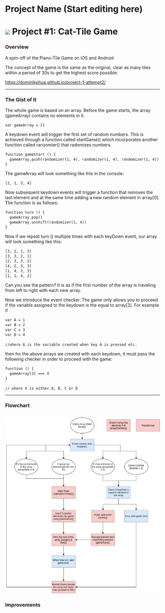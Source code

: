 # Project Name (Start editing here)
<!---
Read Me Contents
-->

# ![](https://ga-dash.s3.amazonaws.com/production/assets/logo-9f88ae6c9c3871690e33280fcf557f33.png) Project #1: Cat-Tile Game

### Overview

A spin-off of the Piano-Tile Game on iOS and Android

The concept of the game is the same as the original, clear as many tiles within a period of 30s to get the highest score possible.

https://dominikphua.github.io/project-1-attempt2/

---
### The Gist of It

The whole game is based on an array. Before the game starts, the array (gameArray) contains no elements in it.

```
var gameArray = []
```

 A keydown event will trigger the first set of random numbers. This is achieved through a function called startGame() which incorporates another function called ranzomier() that radomizes numbers.

 ```
 function gameStart () {
   gameArray.push(randomizer(1, 4), randomizer(1, 4), randomizer(1, 4))
 }
 ```

The gameArray will look something like this in the console:

 ```
[2, 1, 3, 4]
```

Now subsequent keydown events will trigger a function that removes the last element and at the same time adding a new random element in array[0]. The function is as follows:

```
function turn () {
  gameArray.pop()
  gameArray.unshift(randomizer(1, 4))
}
```

Now if we repeat turn () multiple times with each keyDown event, our array will look something like this:

```
[3, 2, 1, 3]
[3, 3, 2, 1]
[2, 3, 3, 2]
[4, 2, 3, 3]
[1, 4, 2, 3]
[1, 1, 4, 2]
```
Can you see the pattern? It is as if the first number of the array is traveling from left to right with each new array.

Now we introduce the event checker. The game only allows you to proceed if the variable assigned to the keydown is the equal to array[3]. For example if

```
var A = 1
var B = 2
var C = 3
var D = 4

//where A is the variable created when key A is pressed etc.
```
then for the above arrays we created with each keydown, it must pass the following checker in order to proceed with the game:

```
function () {
  gameArray[3] === X
}

// where X is either A, B, C or D
```
---
### Flowchart

![](images/flowchart.jpg)
---

### Improvements
